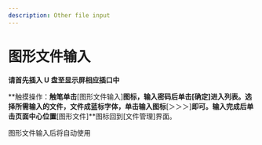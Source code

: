 ```yaml
---
description: Other file input
---
```


# 图形文件输入

**请首先插入 U 盘至显示屏相应插口中**

**触摸操作：**触笔单击**\[图形文件输入\]**图标，输入密码后单击\[确定\]进入列表。选择所需输入的文件，文件成蓝标字体，单击输入图标**\[＞＞＞\]**即可。输入完成后单击页面中心位置**\[图形文件\]**图标回到\[文件管理\]界面。

图形文件输入后将自动使用

